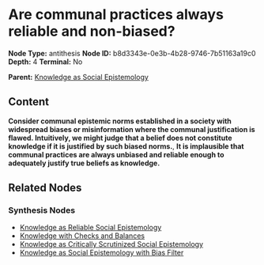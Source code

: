 # Are communal practices always reliable and non-biased?

**Node Type:** antithesis
**Node ID:** b8d3343e-0e3b-4b28-9746-7b51163a19c0
**Depth:** 4
**Terminal:** No

**Parent:** [Knowledge as Social Epistemology](knowledge-as-social-epistemology-synthesis-ecb44c63-ba85-46fa-862a-a9d096388e8c.md)

## Content

**Consider communal epistemic norms established in a society with widespread biases or misinformation where the communal justification is flawed. Intuitively, we might judge that a belief does not constitute knowledge if it is justified by such biased norms.**, **It is implausible that communal practices are always unbiased and reliable enough to adequately justify true beliefs as knowledge.**

## Related Nodes

### Synthesis Nodes

- [Knowledge as Reliable Social Epistemology](knowledge-as-reliable-social-epistemology-synthesis-70469f2c-6b90-43dd-b4c9-f2f16e5afca5.md)
- [Knowledge with Checks and Balances](knowledge-with-checks-and-balances-synthesis-c212de53-5534-4bc0-8bc9-3fd5cacc8bdd.md)
- [Knowledge as Critically Scrutinized Social Epistemology](knowledge-as-critically-scrutinized-social-epistemology-synthesis-f9d5df59-e3e3-4ebf-9b19-1475464daa05.md)
- [Knowledge as Social Epistemology with Bias Filter](knowledge-as-social-epistemology-with-bias-filter-synthesis-f3ea6195-31ab-4c64-acc0-76d2558debe1.md)
